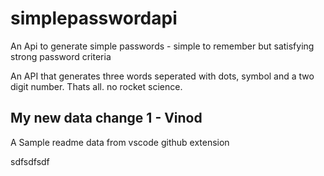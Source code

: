 # simplepasswordapi

An Api to generate simple passwords - simple to remember but satisfying strong password criteria

An API that generates three words seperated with dots, symbol and a two digit number. Thats all. no rocket science.

## My new data change 1 - Vinod

A Sample readme data from vscode github extension

sdfsdfsdf
